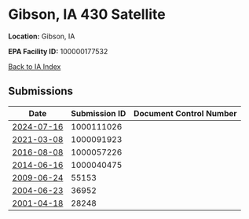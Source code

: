 # Gibson, IA 430 Satellite

**Location:** Gibson, IA

**EPA Facility ID:** 100000177532

[Back to IA Index](../../index.md)

## Submissions

| Date | Submission ID | Document Control Number |
|------|--------------|-------------------------|
| [2024-07-16](submissions/1000111026.md) | 1000111026 |  |
| [2021-03-08](submissions/1000091923.md) | 1000091923 |  |
| [2016-08-08](submissions/1000057226.md) | 1000057226 |  |
| [2014-06-16](submissions/1000040475.md) | 1000040475 |  |
| [2009-06-24](submissions/55153.md) | 55153 |  |
| [2004-06-23](submissions/36952.md) | 36952 |  |
| [2001-04-18](submissions/28248.md) | 28248 |  |
